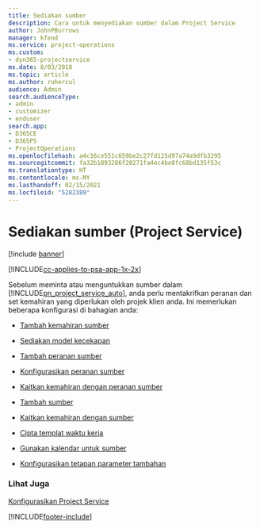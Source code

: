 ```yaml
---
title: Sediakan sumber
description: Cara untuk menyediakan sumber dalam Project Service
author: JohnPBurrows
manager: kfend
ms.service: project-operations
ms.custom:
- dyn365-projectservice
ms.date: 8/03/2018
ms.topic: article
ms.author: ruhercul
audience: Admin
search.audienceType:
- admin
- customizer
- enduser
search.app:
- D365CE
- D365PS
- ProjectOperations
ms.openlocfilehash: a4c16ce551c659be2c27fd125d97a74a9dfb3295
ms.sourcegitcommit: fa32b1893286f20271fa4ec4be8fc68bd135f53c
ms.translationtype: HT
ms.contentlocale: ms-MY
ms.lasthandoff: 02/15/2021
ms.locfileid: "5282389"
---
```

# <a name="set-up-resources-project-service"></a>Sediakan sumber (Project Service)

[!include [banner](../includes/psa-now-project-operations.md)]

[!INCLUDE[cc-applies-to-psa-app-1x-2x](../includes/cc-applies-to-psa-app-1x-2x.md)]

Sebelum meminta atau menguntukkan sumber dalam [!INCLUDE[pn_project_service_auto](../includes/pn-project-service-auto.md)], anda perlu mentakrifkan peranan dan set kemahiran yang diperlukan oleh projek klien anda. Ini memerlukan beberapa konfigurasi di bahagian anda:  
  
-   [Tambah kemahiran sumber](../psa/add-resource-skills.md)  
  
-   [Sediakan model kecekapan](../psa/set-up-proficiency-models.md)  
  
-   [Tambah peranan sumber](../psa/add-resource-roles.md)  
  
-   [Konfigurasikan peranan sumber](../psa/configure-resource-roles.md)  
  
-   [Kaitkan kemahiran dengan peranan sumber](../psa/associate-skills-with-resource-roles.md)  
  
-   [Tambah sumber](../psa/add-resources.md)  
  
-   [Kaitkan kemahiran dengan sumber](../psa/associate-skills-with-resources.md)  
  
-   [Cipta templat waktu kerja](../psa/create-work-hours-template.md)  
  
-   [Gunakan kalendar untuk sumber](../psa/apply-calendar-resource.md)  
  
-   [Konfigurasikan tetapan parameter tambahan](../psa/configure-additional-parameters-settings.md)  
  
### <a name="see-also"></a>Lihat Juga  
 [Konfigurasikan Project Service](../psa/configure.md)


[!INCLUDE[footer-include](../includes/footer-banner.md)]